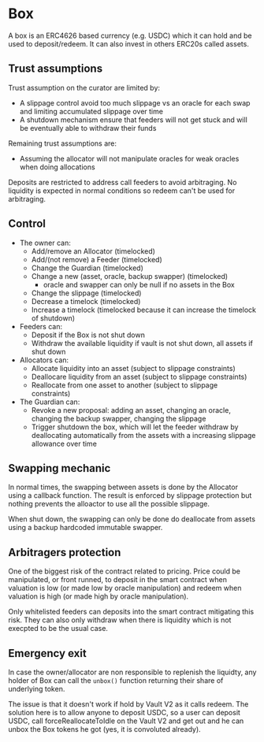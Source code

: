 # Box

A box is an ERC4626 based currency (e.g. USDC) which it can hold and be used to deposit/redeem. It can also invest in others ERC20s called assets. 

## Trust assumptions

Trust assumption on the curator are limited by:
- A slippage control avoid too much slippage vs an oracle for each swap and limiting accumulated slippage over time
- A shutdown mechanism ensure that feeders will not get stuck and will be eventually able to withdraw their funds

Remaining trust assumptions are:
- Assuming the allocator will not manipulate oracles for weak oracles when doing allocations

Deposits are restricted to address call feeders to avoid arbitraging. No liquidity is expected in normal conditions so redeem can't be used for arbitraging.


## Control

- The owner can:
    - Add/remove an Allocator (timelocked)
    - Add/(not remove) a Feeder (timelocked)
    - Change the Guardian (timelocked)
    - Change a new (asset, oracle, backup swapper) (timelocked)
        - oracle and swapper can only be null if no assets in the Box
    - Change the slippage (timelocked)
    - Decrease a timelock (timelocked)
    - Increase a timelock (timelocked because it can increase the timelock of shutdown)
- Feeders can:
    - Deposit if the Box is not shut down
    - Withdraw the available liquidity if vault is not shut down, all assets if shut down
- Allocators can:
    - Allocate liquidity into an asset (subject to slippage constraints)
    - Deallocare liquidity from an asset (subject to slippage constraints)
    - Reallocate from one asset to another (subject to slippage constraints)
- The Guardian can:
    - Revoke a new proposal: adding an asset, changing an oracle, changing the backup swapper, changing the slippage
    - Trigger shutdown the box, which will let the feeder withdraw by deallocating automatically from the assets with a increasing slippage allowance over time

## Swapping mechanic

In normal times, the swapping between assets is done by the Allocator using a callback function. The result is enforced by slippage protection but nothing prevents the alloactor to use all the possible slippage.

When shut down, the swapping can only be done do deallocate from assets using a backup hardcoded immutable swapper.


## Arbitragers protection

One of the biggest risk of the contract related to pricing. Price could be manipulated, or front runned, to deposit in the smart contract when valuation is low (or made low by oracle manipulation) and redeem when valuation is high (or made high by oracle manipulation).

Only whitelisted feeders can deposits into the smart contract mitigating this risk. They can also only withdraw when there is liquidity which is not execpted to be the usual case.


## Emergency exit

In case the owner/allocator are non responsible to replenish the liquidty, any holder of Box can call the `unbox()` function returning their share of underlying token.

The issue is that it doesn't work if hold by Vault V2 as it calls redeem. The solution here is to allow anyone to deposit USDC, so a user can deposit USDC, call forceReallocateToIdle on the Vault V2 and get out and he can unbox the Box tokens he got (yes, it is convoluted already).
